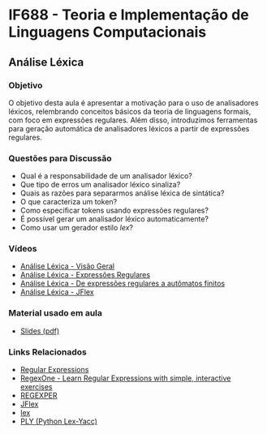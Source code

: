 # IF688 - Teoria e Implementação de Linguagens Computacionais

## Análise Léxica

### Objetivo

O objetivo desta aula é apresentar a motivação para o uso de analisadores léxicos, relembrando conceitos básicos da teoria de linguagens formais, com foco em expressões regulares. Além disso, introduzimos ferramentas para geração automática de analisadores léxicos a partir de expressões regulares.

### Questões para Discussão

- Qual é a responsabilidade de um analisador léxico? 
- Que tipo de erros um analisador léxico sinaliza? 
- Quais as razões para separarmos análise léxica de sintática?
- O que caracteriza um token? 
- Como especificar tokens usando expressões regulares?
- É possível gerar um analisador léxico automaticamente? 
- Como usar um gerador estilo _lex_? 

### Vídeos

- [Análise Léxica - Visão Geral](https://www.youtube.com/watch?v=DrHk0P3Vy6Y)
- [Análise Léxica - Expressões Regulares](https://www.youtube.com/watch?v=_W8fSlngkq8)
- [Análise Léxica - De expressões regulares a autômatos finitos](https://www.youtube.com/watch?v=94Qzr39D5Hc)
- [Análise Léxica - JFlex](https://www.youtube.com/watch?v=Dzl2fu016Y4)

### Material usado em aula

- [Slides (pdf)](https://drive.google.com/file/d/1lK99rJjDLMcs_vrA1Q-WHVR_Do3K2fz0/view?usp=sharing)

### Links Relacionados

- [Regular Expressions](https://en.wikipedia.org/wiki/Regular_expression)
- [RegexOne - Learn Regular Expressions with simple, interactive exercises](https://regexone.com/)
- [REGEXPER](https://regexper.com/)
- [JFlex](http://jflex.de)
- [lex](http://dinosaur.compilertools.net/#lex)
- [PLY (Python Lex-Yacc)](https://www.dabeaz.com/ply/ply.html)